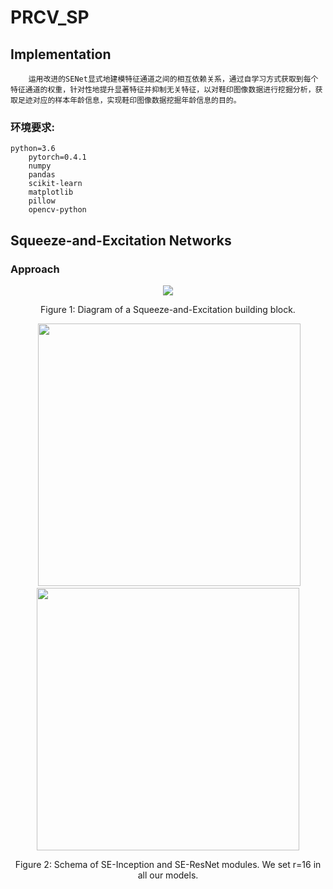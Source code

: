 # PRCV_SP

## Implementation
        运用改进的SENet显式地建模特征通道之间的相互依赖关系，通过自学习方式获取到每个特征通道的权重，针对性地提升显著特征并抑制无关特征，以对鞋印图像数据进行挖掘分析，获取足迹对应的样本年龄信息，实现鞋印图像数据挖掘年龄信息的目的。
        
### 环境要求:
    python=3.6
        pytorch=0.4.1
        numpy
        pandas
        scikit-learn
        matplotlib
        pillow
        opencv-python
        
## Squeeze-and-Excitation Networks
### Approach
<div align="center">
  <img src="https://github.com/vickisy/PRCV_SP/blob/master/Figures/SE-pipeline.jpg">
</div>
<p align="center">
  Figure 1: Diagram of a Squeeze-and-Excitation building block.
</p>

<div align="center">
   <img src="https://github.com/vickisy/PRCV_SP/blob/master/Figures/SE-Inception-module.jpg" width="420">
  <img src="https://github.com/vickisy/PRCV_SP/blob/master/Figures/SE-ResNet-module.jpg"  width="420">
</div>
<p align="center">
  Figure 2: Schema of SE-Inception and SE-ResNet modules. We set r=16 in all our models.
</p>


